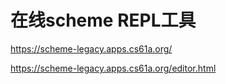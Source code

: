 # 在线scheme REPL工具


https://scheme-legacy.apps.cs61a.org/

https://scheme-legacy.apps.cs61a.org/editor.html



